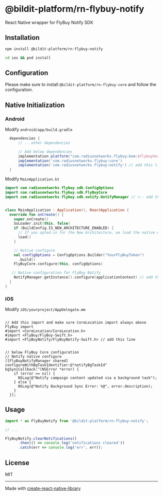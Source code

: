# @bildit-platform/rn-flybuy-notify

React Native wrapper for FlyBuy Notify SDK

## Installation

```sh
npm install @bildit-platform/rn-flybuy-notify

cd ios && pod install
```

## Configuration

Please make sure to install `@bildit-platform/rn-flybuy-core` and follow the configuration.


## Native Initialization

### Android

Modify `android/app/build.gradle`

```gradle
  dependencies {
      // .. other dependencies

      // Add below dependencies
      implementation platform("com.radiusnetworks.flybuy:bom:$flybuyVersion")
      implementation('com.radiusnetworks.flybuy:core')
      implementation('com.radiusnetworks.flybuy:notify') // add this line
  }
```

Modify `MainApplication.kt`

```kotlin
import com.radiusnetworks.flybuy.sdk.ConfigOptions
import com.radiusnetworks.flybuy.sdk.FlyBuyCore
import com.radiusnetworks.flybuy.sdk.notify.NotifyManager // <-- add this import


class MainApplication : Application(), ReactApplication {
  override fun onCreate() {
    super.onCreate()
    SoLoader.init(this, false)
    if (BuildConfig.IS_NEW_ARCHITECTURE_ENABLED) {
      // If you opted-in for the New Architecture, we load the native entry point for this app.
      load()
    }

    // Native configure
    val configOptions = ConfigOptions.Builder("YourFlyBuyToken")
      .build()
    FlyBuyCore.configure(this, configOptions)

   // Native configuration for FlyBuy Notify
    NotifyManager.getInstance().configure(applicationContext) // add this line
  }
}
```


### iOS


Modify `iOS/yourproject/AppDelegate.mm`

```objc

// Add this import and make sure CoreLocation import always above FlyBuy import
#import <CoreLocation/CoreLocation.h>
#import <FlyBuy/FlyBuy-Swift.h>
#import <FlyBuyNotify/FlyBuyNotify-Swift.h> // add this line

```

```objc

// below FlyBuy Core configuration
// Notify native configure
[[FlyBuyNotifyManager shared] configureWithBgTaskIdentifier:@"notifyBgTaskId" bgSyncCallback:^(NSError *error) {
    if (error == nil) {
      NSLog(@"Notify campaign content updated via a background task");
    } else {
      NSLog(@"Notify Background Sync Error: %@", error.description);
    }
  }];
```

## Usage


```js
import * as FlyBuyNotify from '@bildit-platform/rn-flybuy-notify';

// ...

FlyBuyNotify.clearNotifications()
      .then(() => console.log('notifications cleared'))
      .catch(err => console.log('err', err));
```

## License

MIT

---

Made with [create-react-native-library](https://github.com/callstack/react-native-builder-bob)

